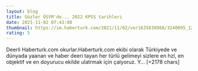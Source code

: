 ```yaml
--- 
layout: blog
title: Gözler ÖSYM'de... 2022 KPSS tarihleri
date: 2021-11-02 07:43:08
thumbnail: https://im.haberturk.com/2021/11/02/ver1635838988/3240095_1200x627.jpg
rating: 5
---
```

Deerli Haberturk.com okurlar.Haberturk.com ekibi olarak Türkiyede ve dünyada yaanan ve haber deeri tayan her türlü gelimeyi sizlere en hzl, en objektif ve en doyurucu ekilde ulatrmak için çalyoruz. Y… [+2178 chars]